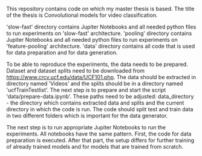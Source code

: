 This repository contains code on which my master thesis is based. The title of the thesis is Convolutional models for video classification.

'slow-fast' directory contains Jupiter Notebooks and all needed python files to run experiments on 'slow-fast' architecture.
'pooling' directory contains Jupiter Notebooks and all needed python files to run experiments on 'feature-pooling' architecture.
'data' directory contains all code that is used for data preparation and for data generation.

To be able to reproduce the experiments, the data needs to be prepared. Dataset and dataset splits need to be downloaded from https://www.crcv.ucf.edu/data/UCF101.php.
The data should be extracted in directory named 'Videos' and the splits should be in a directory named 'ucfTrainTestlist'. 
The next step is to prepare and start the script 'data/prepare-data.ipynb'. These paths need to be adjusted: data_directory - the directory which contains extracted data
and splits and the current directory in which the code is run. The code should split test and train data in two different folders which is important for the data generator.

The next step is to run appropriate Jupiter Notebooks to run the experiments. All notebooks have the same pattern. First, the code for data preparation is executed.
After that part, the setup differs for further training of already trained models and for models that are trained from scratch.